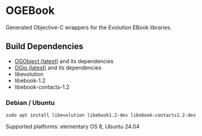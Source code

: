 # OGEBook

Generated Objective-C wrappers for the Evolution EBook libraries.

## Build Dependencies

- [OGObject (latest)](https://codeberg.org/ObjGTK/OGObject) and its dependencies
- [OGio (latest)](https://codeberg.org/ObjGTK/OGio) and its dependencies
- libevolution
- libebook-1.2
- libebook-contacts-1.2

### Debian / Ubuntu

`sudo apt install libevolution libebook1.2-dev libebook-contacts1.2-dev`

Supported platforms: elementary OS 8, Ubuntu 24.04
